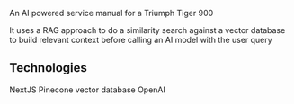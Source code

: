 An AI powered service manual for a Triumph Tiger 900

It uses a RAG approach to do a similarity search against a vector database to build relevant context before calling an AI model with the user query

## Technologies
NextJS
Pinecone vector database
OpenAI




